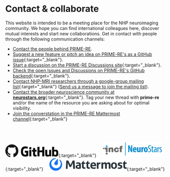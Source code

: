 # Contact & collaborate           

This website is intended to be a meeting place for the NHP neuroimaging community. We hope you can find international colleagues here, discover mutual interests and start new collaborations. Get in contact with people through the following communication channels:

- [Contact the people behind PRIME-RE](https://github.com/PRIME-RE/prime-re.github.io/issues/new?assignees=&labels=Contact&template=contact.md&title=[Contact]:&nbsp;%3Ctopic%3E).    
- [Suggest a new feature or pitch an idea on PRIME-RE's as a GitHub issue](https://github.com/PRIME-RE/prime-re.github.io/issues/new?assignees=&labels=Idea&template=new-ideas.md&title=%5BIdea%5D){:target="_blank"}.    
- [Start a discussion on the PRIME-RE Discussions site](https://github.com/PRIME-RE/prime-re.github.io/discussions){:target="_blank"}.             
- [Check the open Issues and Discussions on PRIME-RE's GitHub backend](https://github.com/PRIME-RE/prime-re.github.io/issues){:target="_blank"}.   
- [Contact NHP-MRI researchers through a google-group mailing list](https://groups.google.com/forum/#!forum/nhp-mri){:target="_blank"} ([Send us a message to join the mailing list](https://github.com/PRIME-RE/prime-re.github.io/issues/new?assignees=&labels=Contact&template=contact.md&title=[Contact]:&nbsp;%3Ctopic%3E)).   
- [Contact the broader neuroscience community at **neurostars.org**](https://neurostars.org/){:target="_blank"}. Tag your new thread with **prime-re** and/or the name of the resource you are asking about for optimal visibility.
- [Join the converstation in the PRIME-RE Mattermost channel](https://mattermost.brainhack.org/brainhack/channels/prime-re){:target="_blank"}     
      
<br />
<br />           
            
[<img src="/images/Github.png" height="40">](https://github.com/PRIME-RE/prime-re.github.io/issues/new?assignees=&labels=Contact&template=contact.md&title=[Contact]:&nbsp;%3Ctopic%3E){:target="_blank"} &nbsp;&nbsp;&nbsp; 
[<img src="/images/incf_neurostars.jpeg" height="50">](https://neurostars.org/){:target="_blank"} &nbsp;&nbsp;&nbsp;
[<img src="/images/Mattermost.png" height="40">](https://mattermost.brainhack.org/brainhack/channels/prime-re){:target="_blank"}
